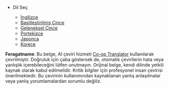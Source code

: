 <!--
CO_OP_TRANSLATOR_METADATA:
{
  "original_hash": "b918f72764505b503a4c2889a438b8d7",
  "translation_date": "2025-05-20T11:21:49+00:00",
  "source_file": "docs/_navbar.md",
  "language_code": "tr"
}
-->
* Dil Seç

    * [İngilizce](../../../../../../..)
    * [Basitleştirilmiş Çince](../../../../../../../translations/cn)
    * [Geleneksel Çince](../../../../../../../translations/tw)
    * [Portekizce](../../../../../../../translations/pt-br)
    * [Japonca](../../../../../../../translations/ja-jp)
    * [Korece](../../../../../../../translations/ko)

**Feragatname**: 
Bu belge, AI çeviri hizmeti [Co-op Translator](https://github.com/Azure/co-op-translator) kullanılarak çevrilmiştir. Doğruluk için çaba göstersek de, otomatik çevirilerin hata veya yanlışlık içerebileceğini lütfen unutmayın. Orijinal belge, kendi dilinde yetkili kaynak olarak kabul edilmelidir. Kritik bilgiler için profesyonel insan çevirisi önerilmektedir. Bu çevirinin kullanımından kaynaklanan yanlış anlaşılmalar veya yanlış yorumlamalardan sorumlu değiliz.